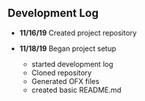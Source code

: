  ## Development Log
 * **11/16/19** Created project repository 
 
 * **11/18/19** Began project setup
    * started development log
    * Cloned repository
    * Generated OFX files
    * created basic README.md
